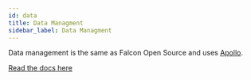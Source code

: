 ```yaml
---
id: data
title: Data Managment
sidebar_label: Data Managment
---
```


Data management is the same as Falcon Open Source and uses <a href="https://www.apollographql.com/" target="_blank" rel="noopener noreferrer">Apollo</a>.

[Read the docs here](/docs/open-source/falcon-client/data-management)
